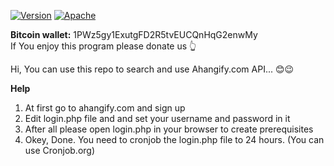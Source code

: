 [![Version](https://img.shields.io/badge/version-v1.0.0-blue.svg)]()
[![Apache](https://img.shields.io/packagist/l/doctrine/orm.svg)](https://github.com/MrSubmissive/ahangify/blob/master/LICENSE) 
<br/>

**Bitcoin wallet:** 1PWz5gy1ExutgFD2R5tvEUCQnHqG2enwMy<br/>
If You enjoy this program please donate us 👆

Hi, You can use this repo to search and use Ahangify.com API... 😊😉

**Help**  
1) At first go to ahangify.com and sign up 
2) Edit login.php file and and set your username and password in it
3) After all please open login.php in your browser to create prerequisites
4) Okey, Done. You need to cronjob the login.php file to 24 hours. (You can use Cronjob.org)

